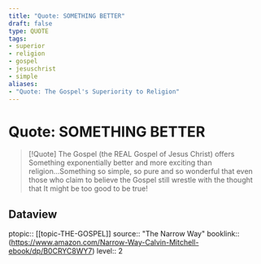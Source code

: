 ```yaml
---
title: "Quote: SOMETHING BETTER"
draft: false
type: QUOTE
tags:
- superior
- religion
- gospel
- jesuschrist
- simple
aliases:
- "Quote: The Gospel's Superiority to Religion"
---
```


# Quote: SOMETHING BETTER
> [!Quote]
> The Gospel (the REAL Gospel of Jesus Christ) offers Something exponentially better and more exciting than religion...Something so simple, so pure and so wonderful that even those who claim to believe the Gospel still wrestle with the thought that It might be too good to be true!

## Dataview
ptopic:: [[topic-THE-GOSPEL]]
source:: "The Narrow Way"
booklink:: (https://www.amazon.com/Narrow-Way-Calvin-Mitchell-ebook/dp/B0CRYC8WY7)
level:: 2